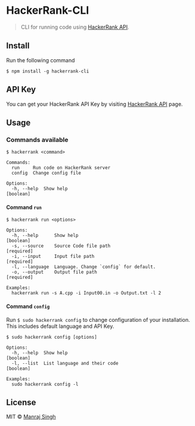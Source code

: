 # HackerRank-CLI
> CLI for running code using [HackerRank API](https://www.hackerrank.com/api).

## Install

Run the following command

```
$ npm install -g hackerrank-cli
```

## API Key

You can get your HackerRank API Key by visiting [HackerRank API](https://www.hackerrank.com/api) page.

## Usage

### Commands available

```
$ hackerrank <command>

Commands:
  run     Run code on HackerRank server
  config  Change config file

Options:
  -h, --help  Show help                                                [boolean]
```


#### Command `run`

```
$ hackerrank run <options>

Options:
  -h, --help      Show help                                            [boolean]
  -s, --source    Source Code file path                               [required]
  -i, --input     Input file path                                     [required]
  -l, --language  Language. Change `config` for default.
  -o, --output    Output file path                                    [required]

Examples:
  hackerrank run -s A.cpp -i Input00.in -o Output.txt -l 2
```


#### Command `config`
Run `$ sudo hackerrank config` to change configuration of your installation. This includes default language and API Key.

```
$ sudo hackerrank config [options]

Options:
  -h, --help  Show help                                                [boolean]
  -l, --list  List language and their code                             [boolean]

Examples:
  sudo hackerrank config -l
```

## License

MIT © [Manraj Singh](https://github.com/ManrajGrover)
